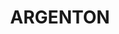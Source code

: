---
lastmod: '2025-04-06T06:05:20+00:00'
latitude: -32.953236
layout: suburb
longitude: 151.621183
postcode: '2284'
state: NSW
title: ARGENTON
url: /nsw/argenton/
---
